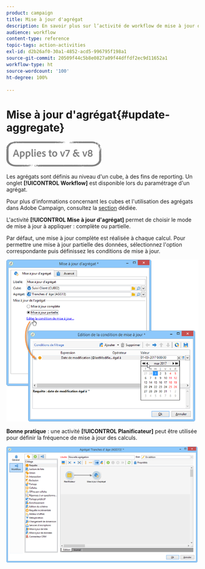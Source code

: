 ```yaml
---
product: campaign
title: Mise à jour d'agrégat
description: En savoir plus sur l’activité de workflow de mise à jour d’agrégat
audience: workflow
content-type: reference
topic-tags: action-activities
exl-id: d2b26af0-30a1-4852-acd5-996795f198a1
source-git-commit: 20509f44c5b8e0827a09f44dffdf2ec9d11652a1
workflow-type: ht
source-wordcount: '100'
ht-degree: 100%

---
```


# Mise à jour d&#39;agrégat{#update-aggregate}

![](../../assets/common.svg)

Les agrégats sont définis au niveau d&#39;un cube, à des fins de reporting. Un onglet **[!UICONTROL Workflow]** est disponible lors du paramétrage d&#39;un agrégat.

Pour plus d&#39;informations concernant les cubes et l&#39;utilisation des agrégats dans Adobe Campaign, consultez la [section](../../reporting/using/concepts-and-methodology.md#calculating-and-using-aggregates) dédiée.

L&#39;activité **[!UICONTROL Mise à jour d&#39;agrégat]** permet de choisir le mode de mise à jour à appliquer : complète ou partielle.

Par défaut, une mise à jour complète est réalisée à chaque calcul. Pour permettre une mise à jour partielle des données, sélectionnez l&#39;option correspondante puis définissez les conditions de mise à jour.

![](assets/s_advuser_cube_agregate_05.png)

**Bonne pratique** : une activité **[!UICONTROL Planificateur]** peut être utilisée pour définir la fréquence de mise à jour des calculs.

![](assets/s_advuser_cube_agregate_04.png)
